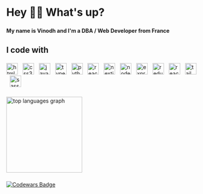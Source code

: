 <h1 align="left">Hey 👋🏾 What's up?</h1>

###

<h4 align="left">My name is Vinodh and I'm a DBA / Web Developer from France</h4>

###

<h2 align="left">I code with</h2>

###

<div align="left">
  <img src="https://img.shields.io/badge/HTML5-E34F26?logo=html5&logoColor=white&style=for-the-badge" height="30" alt="html5 logo"  />
  <img width="5" />
  <img src="https://img.shields.io/badge/CSS3-1572B6?logo=css3&logoColor=white&style=for-the-badge" height="30" alt="css3 logo"  />
  <img width="5" />
  <img src="https://img.shields.io/badge/JavaScript-323330?logo=javascript&logoColor=F7DF1E&style=for-the-badge" height="30" alt="javascript logo"  />
  <img width="5" />
  <img src="https://img.shields.io/badge/TypeScript-3178C6?logo=typescript&logoColor=white&style=for-the-badge" height="30" alt="typescript logo"  />
  <img width="5" />
  <img src="https://img.shields.io/badge/Python-3670A0?logo=python&logoColor=ffdd54&style=for-the-badge" height="30" alt="python logo"  />
  <img width="5" />
  <img src="https://img.shields.io/badge/React.js-20232A?logo=react&logoColor=61DAFB&style=for-the-badge" height="30" alt="react logo"  />
  <img width="5" />
  <img src="https://img.shields.io/badge/Next.js-000000?logo=next.js&logoColor=white&style=for-the-badge" height="30" alt="nextjs logo"  />
  <img width="5" />
  <img src="https://img.shields.io/badge/Node.js-339933?logo=nodedotjs&logoColor=white&style=for-the-badge" height="30" alt="nodejs logo"  />
  <img width="5" />
  <img src="https://img.shields.io/badge/Express.js-%23404d59.svg?logo=express&logoColor=%2361DAFB&style=for-the-badge" height="30" alt="expressjs logo"  />
  <img width="5" />
  <img src="https://img.shields.io/badge/Redux.js-764ABC?logo=redux&logoColor=white&style=for-the-badge" height="30" alt="redux logo"  />
  <img width="5" />
  <img src="https://img.shields.io/badge/React_Router-CA4245?logo=react-router&logoColor=white&style=for-the-badge" height="30" alt="react-router logo"  />
  <img width="5" />
  <img src="https://img.shields.io/badge/Tailwind CSS-06B6D4?logo=tailwindcss&logoColor=white&style=for-the-badge" height="30" alt="tailwindcss logo"  />
  <img width="5" />
  <img src="https://img.shields.io/badge/Sass-CC6699?logo=sass&logoColor=white&style=for-the-badge" height="30" alt="sass logo"  />
</div>

###

<div align="left">
  <img src="https://github-readme-stats.vercel.app/api/top-langs/?username=vzamboulingame&layout=compact&card_width=320&langs_count=6&theme=default&hide_border=true&border_radius=0&order=2" height="200" alt="top languages graph"  />
</div>

###

[<img src="https://www.codewars.com/users/vzamboulingame/badges/large" alt="Codewars Badge"/>](https://www.codewars.com/users/vzamboulingame)

###

